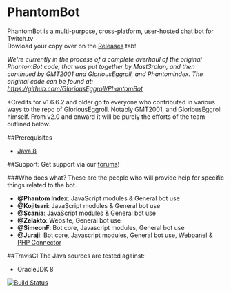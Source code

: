 # PhantomBot
PhantomBot is a multi-purpose, cross-platform, user-hosted chat bot for Twitch.tv  
Dowload your copy over on the [Releases](https://github.com/PhantomBot/PhantomBot/releases) tab!

*We're currently in the process of a complete overhaul of the original PhantomBot code, that was put together by Mast3rplan, and then continued by GMT2001 and GloriousEggroll, and PhantomIndex. The original code can be found at: https://github.com/GloriousEggroll/PhantomBot*

*Credits for v1.6.6.2 and older go to everyone who contributed in various ways to the repo of GloriousEggroll. Notably GMT2001, and GloriousEggroll himself. From v2.0 and onward it will be purely the efforts of the team outlined below.

##Prerequisites
- [Java 8](https://www.java.com/en/download/)

##Support:
Get support via our [forums](https://community.phantombot.net/)!

###Who does what?
These are the people who will provide help for specific things related to the bot.
- **@Phantom Index**: JavaScript modules & General bot use 
- **@Kojitsari**: JavaScript modules & General bot use 
- **@Scania**: JavaScript modules & General bot use
- **@Zelakto**: Website, General bot use
- **@SimeonF**: Bot core, Javascript modules, General bot use
- **@Juraji**: Bot core, Javascript modules, General bot use, [Webpanel](https://github.com/PhantomBot/PhantomBot-WebPanel) & [PHP Connector](https://github.com/PhantomBot/PhantomBot-PHP-Connector)

##TravisCI
The Java sources are tested against:
- OracleJDK 8

[![Build Status](https://travis-ci.org/PhantomBot/PhantomBot.svg?branch=master)](https://travis-ci.org/PhantomBot/PhantomBot)
